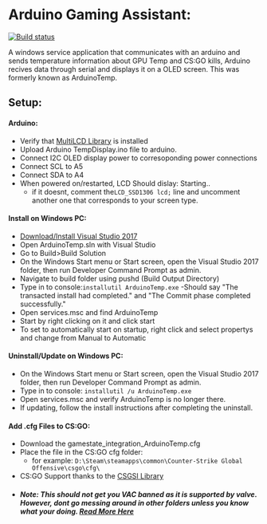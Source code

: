 # Arduino Gaming Assistant:
[![Build status](https://ci.appveyor.com/api/projects/status/3o4bmbnyjayd55rq?svg=true)](https://ci.appveyor.com/project/bman46/arduino-gaming-assistant)

A windows service application that communicates with an arduino and sends temperature information about GPU Temp and CS:GO kills, Arduino recives data through serial and displays it on a OLED screen. This was formerly known as ArduinoTemp.
## Setup:
  #### Arduino:
  - Verify that [MultiLCD Library](https://github.com/stanleyhuangyc/MultiLCD) is installed
  - Upload Arduino TempDisplay.ino file to arduino.
  - Connect I2C OLED display power to corresoponding power connections
  - Connect SCL to A5
  - Connect SDA to A4
  - When powered on/restarted, LCD Should dislay: Starting..
    - if it doesnt, comment the``` LCD_SSD1306 lcd; ``` line and uncomment another one that corresponds to your screen type.
  #### Install on Windows PC:
  - [Download/Install Visual Studio 2017](https://www.visualstudio.com/downloads/)
  - Open ArduinoTemp.sln with Visual Studio
  - Go to Build>Build Solution
  - On the Windows Start menu or Start screen, open the Visual Studio 2017 folder, then run Developer Command Prompt as admin. 
  - Navigate to build folder using pushd (Build Output Directory) 
  - Type in to console:``` installutil ArduinoTemp.exe ```
    -Should say "The transacted install had completed." and "The Commit phase completed successfully."
  - Open services.msc and find ArduinoTemp
  - Start by right clicking on it and click start
  - To set to automatically start on startup, right click and select propertys and change from Manual to Automatic
   #### Uninstall/Update on Windows PC:
  - On the Windows Start menu or Start screen, open the Visual Studio 2017 folder, then run Developer Command Prompt as admin. 
  - Type in to console: ``` installutil /u ArduinoTemp.exe ```
  - Open services.msc and verify ArduinoTemp is no longer there.
  - If updating, follow the install instructions after completing the uninstall.
  #### Add .cfg Files to CS:GO:
  - Download the gamestate_integration_ArduinoTemp.cfg
  - Place the file in the CS:GO cfg folder:
    - for example: ```D:\Steam\steamapps\common\Counter-Strike Global Offensive\csgo\cfg\```
  - CS:GO Support thanks to the [CSGSI Library](https://github.com/rakijah/CSGSI)
  - ##### Note: This should not get you VAC banned as it is supported by valve. However, dont go messing around in other folders unless you know what your doing. [Read More Here](https://developer.valvesoftware.com/wiki/Counter-Strike:_Global_Offensive_Game_State_Integration) 
